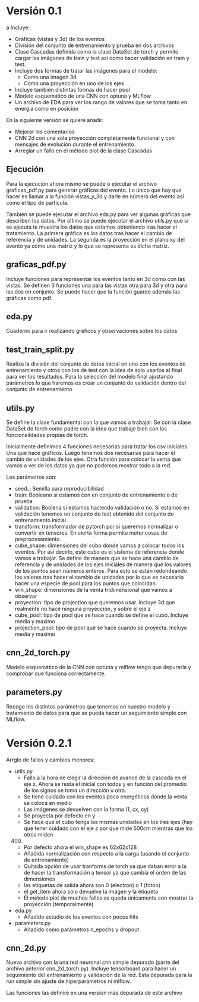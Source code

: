 # Versión 0.1
a
Incluye:

* Gráficas (vistas y 3d) de los eventos
* División del conjunto de entrenamiento y prueba en dos archivos
* Clase Cascadas definida como la clase DataSet de torch y permite cargar las imágenes de train y test así como hacer validación en train y test.
* Incluye dos formas de tratar las imágenes para el modelo:
    - Como una imagen 3d
    - Como una proyección en uno de los ejes
* Incluye también distintas formas de hacer pool
* Modelo esquemático de una CNN con optuna y MLflow
* Un archivo de EDA para ver los rango de valores que se toma tanto en energía como en posición

En la siguiente versión se quiere añadir:

* Mejorar los comentarios
* CNN 2d con una sola proyección completamente funcional y con mensajes de evolución durante el entrenamiento.
* Arreglar un fallo en el método plot de la clase Cascadas

## Ejecución

Para la ejecución ahora mismo se puede o ejecutar el archivo graficas_pdf.py para generar gráficas del evento. Lo único que hay que hacer es llamar a la función vistas_y_3d y darle en número del evento así como el tipo de partícula.

También se puede ejecutar el archivo eda.py para ver algunas gráficas que describen los datos. Por último se puede ejecutar el archivo utils.py que si se ejecuta te muestra los datos que estamos obteniendo tras hacer el tratamiento. La primera gráfica es los datos tras hacer el cambio de referencia y de unidades. La segunda es la proyección en el plano xy del evento ya como una matriz y lo que se representa es dicha matriz.

## graficas_pdf.py

Incluye funciones para representar los eventos tanto en 3d como con las vistas. Se definen 3 funciones una para las vistas otra para 3d y otra para las dos en conjunto. Se puede hacer que la función guarde además las gráficas como pdf.

## eda.py 

Cuaderno para ir realizando gráficos y observaciones sobre los datos

## test_train_split.py

Realiza la división del conjunto de datos inicial en uno con los eventos de entrenamiento y otros con los de test con la idea de solo usarlos al final para ver los resultados. Para la selección del modelo final ajustando parámetros lo que haremos es crear un conjunto de validación dentro del conjunto de entrenamiento

## utils.py

Se define la clase fundamental con la que vamos a trabajar. Se con la clase DataSet de torch como padre con la idea que trabaje bien con las funcionalidades propias de torch.

Inicialmente definimos 4 funciones necesarias para tratar los csv iniciales. Una que hace gráficos. Luego tenemos dos necesarias para hacer el cambio de unidades de los ejes. Otra función para colocar la venta que vamos a ver de los datos ya que no podemos mostrar todo a la red.

Los parámetros son:

* seed_: Semilla para reproducibilidad
* train: Booleano si estamos con en conjunto de entrenamiento o de prueba
* validation: Boolena si estamos haciendo validación o no. Si estamos en validación tenemos un conjunto de test obtenido del conjunto de entrenamiento inicial.
* transform: transformador de pytorch por si queremos normalizar o convertir en tensores. En cierta forma permite meter cosas de preprocesamiento.
* cube_shape: dimensiones del cubo donde vamos a colocar todos los eventos. Por así decirlo, este cubo es el sistema de referencia donde vamos a trabajar. Se define de manera que se hace una cambio de referencia y de unidades de los ejes iniciales de manera que los valores de los puntos sean números enteros. Para esto se están redondeando los valores tras hacer el cambio de unidades por lo que es necesario hacer una especie de pool para los puntos que coincidan.
* win_shape: dimensiones de la venta tridimensional que vamos a observar
* proyection: tipo de projection que queremos usar. Incluye 3d que realmente no hace ninguna proyección, y sobre el eje z
* cube_pool: tipo de pool que se hace cuando se define el cubo. Incluye media y maximo
* projection_pool: tipo de pool que se hace cuando se proyecta. Incluye media y maximo

## cnn_2d_torch.py

Modelo esquemático de la CNN con optuna y mlflow tengo que depurarla y comprobar que funciona correctamente.

## parameters.py

Recoge los distintos parámetros que tenemos en nuestro modelo y tratamiento de datos para que se pueda hacer un seguimiento simple con MLflow.

# Versión 0.2.1

Arrglo de fallos y cambios menores:

- utils.py
    * Fallo a la hora de elegir la dirección de avance de la cascada en el eje
    x. Ahora se resta el inicial con todos y en función del promedio de los signos 
    se toma un dirección u otra.
    * Se tiene cuidado con los eventos poco energéticos donde la venta se coloca 
    en medio
    * Las imágenes se devuelven con la forma (1, cx, cy)
    * Se proyecta por defecto en y
    * Se hace que el cubo tenga las mismas unidades en los tres ejes (hay que 
    tener cuidado con el eje z por que mide 500cm mientras que los otros miden
    400)
    * Por defecto ahora el win_shape es 62x62x128
    * Añadida normalización con respecto a la carga (usando el conjunto 
    de entrenamiento)
    * Quitada opción de usar tranforms de torch ya que daban error a la 
    de hacer la transformación a tensor ya que cambia el orden de las 
    dimensiones
    * las etiquetas de salida ahora son 0 (electrón) o 1 (fotón)
    * el get_item ahora solo devuelve la imagen y la etiqueta
    * El método plot da muchos fallos se queda únicamente con mostrar 
    la proyección (temporalmente)  
- eda.py
    * Añadido estudio de los eventos con pocos hits
- parameters.py
    * Añadido como parámetros n_epochs y dropout

## cnn_2d.py

Nuevo archivo con la una red neuronal cnn simple depurado (parte del archivo
anterior cnn_2d_torch.py). Incluye tensorboard para hacer un seguimiento 
del entrenamiento y validación de la red. Esta depurada para la run simple
sin ajuste de hiperparámetros ni mlflow.

Las funciones las definiré en una versión más depurada de este archivo